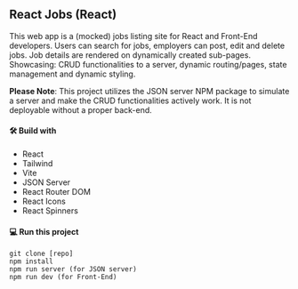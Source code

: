 ## React Jobs (React)

This web app is a (mocked) jobs listing site for React and Front-End developers. Users can search for jobs, employers can post, edit and delete jobs. Job details are rendered on dynamically created sub-pages. Showcasing: CRUD functionalities to a server, dynamic routing/pages, state management and dynamic styling.

**Please Note**: This project utilizes the JSON server NPM package to simulate a server and make the CRUD functionalities actively work. It is not deployable without a proper back-end.

#### 🛠️ Build with

- React
- Tailwind
- Vite
- JSON Server
- React Router DOM
- React Icons
- React Spinners

#### 💻 Run this project

```
git clone [repo]
npm install
npm run server (for JSON server)
npm run dev (for Front-End)
```
